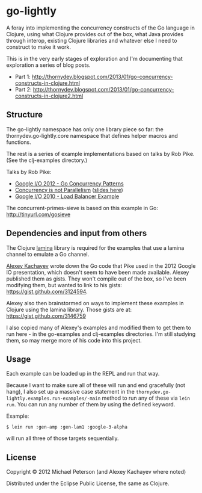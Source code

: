 # go-lightly

A foray into implementing the concurrency constructs of the Go language in Clojure, using what Clojure provides out of the box, what Java provides through interop, existing Clojure libraries and whatever else I need to construct to make it work.

This is in the very early stages of exploration and I'm documenting that exploration a series of blog posts.

* Part 1: http://thornydev.blogspot.com/2013/01/go-concurrency-constructs-in-clojure.html
* Part 2: http://thornydev.blogspot.com/2013/01/go-concurrency-constructs-in-clojure2.html

## Structure

The go-lightly namespace has only one library piece so far: the thornydev.go-lightly.core namespace that defines helper macros and functions.

The rest is a series of example implementations based on talks by Rob Pike.  (See the clj-examples directory.)

Talks by Rob Pike:
* [Google I/O 2012 - Go Concurrency Patterns](http://www.youtube.com/watch?v=f6kdp27TYZs&feature=youtu.be)
* [Concurrency is not Parallelism](http://vimeo.com/49718712) ([slides here](https://rspace.googlecode.com/hg/slide/concur.html#landing-slide))
* [Google I/O 2010 - Load Balancer Example](https://www.youtube.com/watch?v=jgVhBThJdXc)

The concurrent-primes-sieve is based on this example in Go: http://tinyurl.com/gosieve


## Dependencies and input from others

The Clojure [lamina](https://github.com/ztellman/lamina) library is required for the examples that use a lamina channel to emulate a Go channel.

[Alexey Kachayev](https://github.com/kachayev) wrote down the Go code that Pike used in the 2012 Google IO presentation, which doesn't seem to have been made available.  Alexey published them as gists.  They won't compile out of the box, so I've been modifying them, but wanted to link to his gists:  https://gist.github.com/3124594.

Alexey also then brainstormed on ways to implement these examples in Clojure using the lamina library.  Those gists are at: https://gist.github.com/3146759

I also copied many of Alexey's examples and modified them to get them to run here - in the go-examples and clj-examples directories.  I'm still studying them, so may merge more of his code into this project.

## Usage

Each example can be loaded up in the REPL and run that way.

Because I want to make sure all of these will run and end gracefully (not hang), I also set up a massive case statement in the `thornydev.go-lightly.examples.run-examples/-main` method to run any of these via `lein run`.  You can run any number of them by using the defined keyword.

Example:

    $ lein run :gen-amp :gen-lam1 :google-3-alpha

will run all three of those targets sequentially.

## License

Copyright © 2012 Michael Peterson (and Alexey Kachayev where noted)

Distributed under the Eclipse Public License, the same as Clojure.
